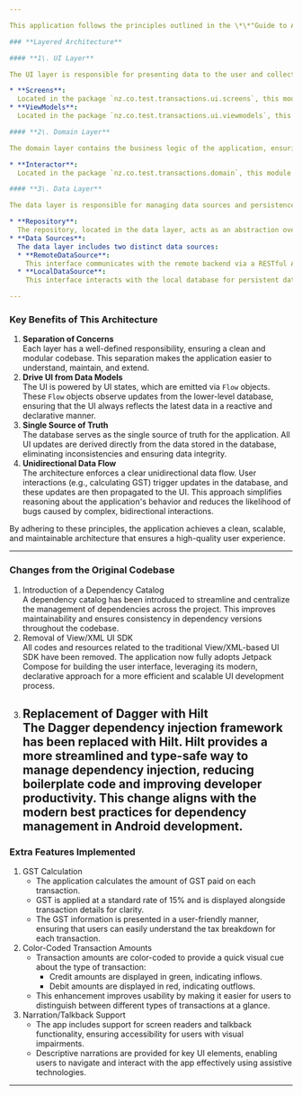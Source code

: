 ```yaml
---

This application follows the principles outlined in the ​\*\*"Guide to App Architecture"\*\* by Google ([https://developer.android.com/topic/architecture](https://developer.android.com/topic/architecture)). Below, I will explain how the implementation adheres to these key principles.

### **Layered Architecture**

#### **1\. ​UI Layer**

The UI layer is responsible for presenting data to the user and collecting user input. It is implemented using Jetpack Compose, ensuring a modern and declarative UI approach.

* ​**Screens**:  
  Located in the package `nz.co.test.transactions.ui.screens`, this module contains three composables that represent the app's screens. These composables are pure UI components, decoupled from business logic, and are independently testable. Test cases for each screen are included to ensure correctness.  
* ​**ViewModels**:  
  Located in the package `nz.co.test.transactions.ui.viewmodels`, this module contains two ViewModels implemented using Jetpack's `ViewModel` library. These ViewModels are injected at runtime using Hilt for dependency injection. They handle UI-related logic and act as intermediaries between the UI and the domain layer. Each ViewModel is independently testable, with test cases included for verification.

#### **2\. ​Domain Layer**

The domain layer contains the business logic of the application, ensuring separation of concerns and maintainability.

* ​**Interactor**:  
  Located in the package `nz.co.test.transactions.domain`, this module contains a single Interactor that encapsulates the core business logic. It is designed to be independent of both the UI and data layers, making it easily testable. Test cases are included to validate the correctness of the business logic.

#### **3\. ​Data Layer**

The data layer is responsible for managing data sources and persistence. It is implemented as a separate module to allow reuse across other app modules if needed.

* ​**Repository**:  
  The repository, located in the data layer, acts as an abstraction over the data sources. It hides the details of local and remote data sources and exposes a clean interface to the domain layer. This ensures that the domain layer does not need to worry about the underlying data implementation. The repository is independently testable, with test cases included.  
* ​**Data Sources**:  
  The data layer includes two distinct data sources:  
  * ​**RemoteDataSource**:  
    This interface communicates with the remote backend via a RESTful API. It is designed to handle network-related operations and is independently testable, with test cases included.  
  * ​**LocalDataSource**:  
    This interface interacts with the local database for persistent data storage. It abstracts away the database implementation details, ensuring clean separation of concerns. It is also independently testable, with test cases included.

---
```


### 

### **Key Benefits of This Architecture**

1. ​**Separation of Concerns**  
   Each layer has a well-defined responsibility, ensuring a clean and modular codebase. This separation makes the application easier to understand, maintain, and extend.  
2. ​**Drive UI from Data Models**  
   The UI is powered by UI states, which are emitted via `Flow` objects. These `Flow` objects observe updates from the lower-level database, ensuring that the UI always reflects the latest data in a reactive and declarative manner.  
3. ​**Single Source of Truth**  
   The database serves as the single source of truth for the application. All UI updates are derived directly from the data stored in the database, eliminating inconsistencies and ensuring data integrity.  
4. ​**Unidirectional Data Flow**  
   The architecture enforces a clear unidirectional data flow. User interactions (e.g., calculating GST) trigger updates in the database, and these updates are then propagated to the UI. This approach simplifies reasoning about the application's behavior and reduces the likelihood of bugs caused by complex, bidirectional interactions.

By adhering to these principles, the application achieves a clean, scalable, and maintainable architecture that ensures a high-quality user experience.

---

### Changes from the Original Codebase

1. ​Introduction of a Dependency Catalog  
   A dependency catalog has been introduced to streamline and centralize the management of dependencies across the project. This improves maintainability and ensures consistency in dependency versions throughout the codebase.  
2. ​Removal of View/XML UI SDK  
   All codes and resources related to the traditional View/XML-based UI SDK have been removed. The application now fully adopts Jetpack Compose for building the user interface, leveraging its modern, declarative approach for a more efficient and scalable UI development process.  
3. ​Replacement of Dagger with Hilt  
   The Dagger dependency injection framework has been replaced with Hilt. Hilt provides a more streamlined and type-safe way to manage dependency injection, reducing boilerplate code and improving developer productivity. This change aligns with the modern best practices for dependency management in Android development.  
   ---

### Extra Features Implemented

1. ​GST Calculation  
   * The application calculates the amount of GST paid on each transaction.  
   * GST is applied at a standard rate of 15% and is displayed alongside transaction details for clarity.  
   * The GST information is presented in a user-friendly manner, ensuring that users can easily understand the tax breakdown for each transaction.  
2. ​Color-Coded Transaction Amounts  
   * Transaction amounts are color-coded to provide a quick visual cue about the type of transaction:  
     * ​Credit amounts are displayed in ​green, indicating inflows.  
     * ​Debit amounts are displayed in ​red, indicating outflows.  
   * This enhancement improves usability by making it easier for users to distinguish between different types of transactions at a glance.  
3. ​Narration/Talkback Support  
   * The app includes support for screen readers and talkback functionality, ensuring accessibility for users with visual impairments.  
   * Descriptive narrations are provided for key UI elements, enabling users to navigate and interact with the app effectively using assistive technologies.

---


